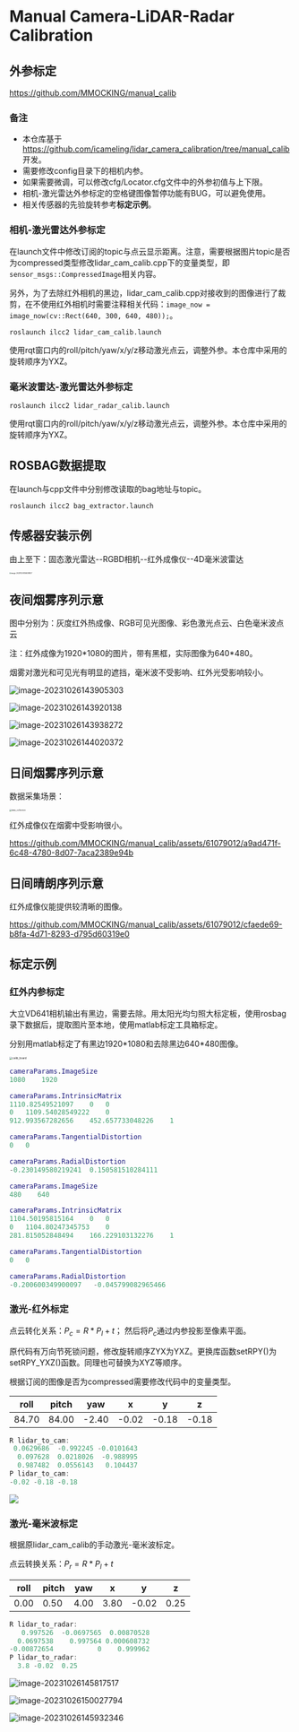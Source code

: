 # Manual Camera-LiDAR-Radar Calibration

## 外参标定

https://github.com/MMOCKING/manual_calib

### 备注

- 本仓库基于 https://github.com/icameling/lidar_camera_calibration/tree/manual_calib 开发。
- 需要修改config目录下的相机内参。
- 如果需要微调，可以修改cfg/Locator.cfg文件中的外参初值与上下限。
- 相机-激光雷达外参标定的空格键图像暂停功能有BUG，可以避免使用。
- 相关传感器的先验旋转参考**标定示例**。

### 相机-激光雷达外参标定

在launch文件中修改订阅的topic与点云显示距离。注意，需要根据图片topic是否为compressed类型修改lidar_cam_calib.cpp下的变量类型，即`sensor_msgs::CompressedImage`相关内容。

另外，为了去除红外相机的黑边，lidar_cam_calib.cpp对接收到的图像进行了裁剪，在不使用红外相机时需要注释相关代码：`image_now = image_now(cv::Rect(640, 300, 640, 480));`。

```shell
roslaunch ilcc2 lidar_cam_calib.launch
```

使用rqt窗口内的roll/pitch/yaw/x/y/z移动激光点云，调整外参。本仓库中采用的旋转顺序为YXZ。

### 毫米波雷达-激光雷达外参标定

```shell
roslaunch ilcc2 lidar_radar_calib.launch
```

使用rqt窗口内的roll/pitch/yaw/x/y/z移动激光点云，调整外参。本仓库中采用的旋转顺序为YXZ。

## ROSBAG数据提取

在launch与cpp文件中分别修改读取的bag地址与topic。

```
roslaunch ilcc2 bag_extractor.launch
```

## 传感器安装示例

由上至下：固态激光雷达--RGBD相机--红外成像仪--4D毫米波雷达

<img src="pic/image-20231024104639827.png" alt="image-20231024104639827" style="zoom: 20%;" />

## 夜间烟雾序列示意

图中分别为：灰度红外热成像、RGB可见光图像、彩色激光点云、白色毫米波点云

注：红外成像为1920\*1080的图片，带有黑框，实际图像为640\*480。

烟雾对激光和可见光有明显的遮挡，毫米波不受影响、红外光受影响较小。

![image-20231026143905303](pic/image-20231026143905303.png)

![image-20231026143920138](pic/image-20231026143920138.png)

![image-20231026143938272](pic/image-20231026143938272.png)

![image-20231026144020372](pic/image-20231026144020372.png)

## 日间烟雾序列示意

数据采集场景：

<img src="pic/data_collection.JPG" alt="data_collection" style="zoom: 25%;" />

红外成像仪在烟雾中受影响很小。

https://github.com/MMOCKING/manual_calib/assets/61079012/a9ad471f-6c48-4780-8d07-7aca2389e94b

## 日间晴朗序列示意

红外成像仪能提供较清晰的图像。

https://github.com/MMOCKING/manual_calib/assets/61079012/cfaede69-b8fa-4d71-8293-d795d60319e0

## 标定示例

### 红外内参标定

大立VD641相机输出有黑边，需要去除。用太阳光均匀照大标定板，使用rosbag录下数据后，提取图片至本地，使用matlab标定工具箱标定。

分别用matlab标定了有黑边1920\*1080和去除黑边640\*480图像。

<img src="pic/calib_board.png" alt="calib_board" style="zoom:33%;" />

```matlab
cameraParams.ImageSize
1080    1920

cameraParams.IntrinsicMatrix
1110.82549521097	0	0
0	1109.54028549222	0
912.993567282656	452.657733048226	1

cameraParams.TangentialDistortion
0	0

cameraParams.RadialDistortion
-0.230149580219241	0.150581510284111
```

```matlab
cameraParams.ImageSize
480    640

cameraParams.IntrinsicMatrix
1104.50195815164	0	0
0	1104.80247345753	0
281.815052848494	166.229103132276	1

cameraParams.TangentialDistortion
0	0

cameraParams.RadialDistortion
-0.200600349900097   -0.045799082965466
```

### 激光-红外标定

点云转化关系：$P_c = R * P_l + t$；
然后将$P_c$通过内参投影至像素平面。

原代码有万向节死锁问题，修改旋转顺序ZYX为YXZ。更换库函数setRPY()为setRPY_YXZ()函数。同理也可替换为XYZ等顺序。

根据订阅的图像是否为compressed需要修改代码中的变量类型。

| roll  | pitch | yaw   | x     | y     | z     |
| ----- | ----- | ----- | ----- | ----- | ----- |
| 84.70 | 84.00 | -2.40 | -0.02 | -0.18 | -0.18 |

```cpp
R lidar_to_cam:
 0.0629686  -0.992245 -0.0101643
  0.097628  0.0218026  -0.988995
  0.987482  0.0556143   0.104437
P lidar_to_cam:
-0.02 -0.18 -0.18
```

![](pic/calib_thermal.png)

### 激光-毫米波标定

根据原lidar_cam_calib的手动激光-毫米波标定。

点云转换关系：$P_r = R * P_l + t$

| roll | pitch | yaw  | x    | y     | z    |
| ---- | ----- | ---- | ---- | ----- | ---- |
| 0.00 | 0.50  | 4.00 | 3.80 | -0.02 | 0.25 |

```cpp
R lidar_to_radar:
   0.997526  -0.0697565  0.00870528
  0.0697538    0.997564 0.000608732
-0.00872654           0    0.999962
P lidar_to_radar:
  3.8 -0.02  0.25
```

![image-20231026145817517](pic/image-20231026145817517.png)

![image-20231026150027794](pic/image-20231026150027794.png)

![image-20231026145932346](pic/image-20231026145932346.png)
